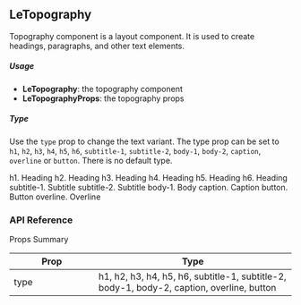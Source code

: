 ## LeTopography

Topography component is a layout component. It is used to create headings, paragraphs, and other text elements.

##### Usage

<div>
<ImportPreview></ImportPreview>
</div>

- **LeTopography**: the topography component
- **LeTopographyProps**: the topography props

##### Type

Use the `type` prop to change the text variant. The type prop can be set to `h1`, `h2`, `h3`, `h4`, `h5`, `h6`, `subtitle-1`, `subtitle-2`, `body-1`, `body-2`, `caption`, `overline` or `button`. There is no default type.

<div>
<LeTopography type="h1">h1. Heading</LeTopography>
<LeTopography type="h2">h2. Heading</LeTopography>
<LeTopography type="h3">h3. Heading</LeTopography>
<LeTopography type="h4">h4. Heading</LeTopography>
<LeTopography type="h5">h5. Heading</LeTopography>
<LeTopography type="h6">h6. Heading</LeTopography>
<LeTopography type="subtitle-1">subtitle-1. Subtitle</LeTopography>
<LeTopography type="subtitle-2">subtitle-2. Subtitle</LeTopography>
<LeTopography type="body-1">body-1. Body</LeTopography>
<LeTopography type="caption">caption. Caption</LeTopography>
<LeTopography type="button">button. Button</LeTopography>
<LeTopography type="overline">overline. Overline</LeTopography>
</div>

<div>
<CodePreview></CodePreview>
</div>

### API Reference

Props Summary

<div>
<table width="100%" border="0">
<thead>
<tr>
<th width="30%">Prop</th>
<th width="70%">Type</th>
</tr>
</thead>
<tbody>
<tr>
<td width="30%">type</td>
<td width="70%">h1, h2, h3, h4, h5, h6, subtitle-1, subtitle-2, body-1, body-2, caption, overline, button</td>
</tr>
</tbody>
</table>
</div>
